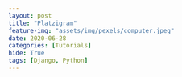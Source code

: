 ```yaml
---
layout: post
title: "Platzigram"
feature-img: "assets/img/pexels/computer.jpeg"
date: 2020-06-28
categories: [Tutorials]
hide: True
tags: [Django, Python]
---
```

